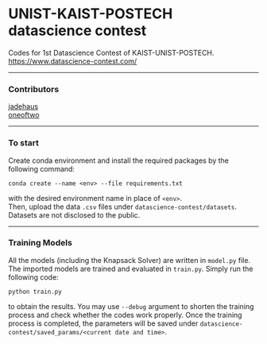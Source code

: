 # UNIST-KAIST-POSTECH datascience contest
Codes for 1st Datascience Contest of KAIST-UNIST-POSTECH.  
https://www.datascience-contest.com/

---
### Contributors  
[jadehaus](https://github.com/jadehaus)  
[oneoftwo](https://github.com/oneoftwo)

---
### To start   
Create conda environment and install the required packages by the following command:   
```
conda create --name <env> --file requirements.txt
```
with the desired environment name in place of `<env>`.   
Then, upload the data `.csv` files under `datascience-contest/datasets`. Datasets are not disclosed to the public.   

---
### Training Models   
All the models (including the Knapsack Solver) are written in `model.py` file. The imported models are trained and evaluated in `train.py`. Simply run the following code:   
```
python train.py
```   
to obtain the results. You may use `--debug` argument to shorten the training process and check whether the codes work properly. Once the training process is completed, the parameters will be saved under `datascience-contest/saved_params/<current date and time>`. 

